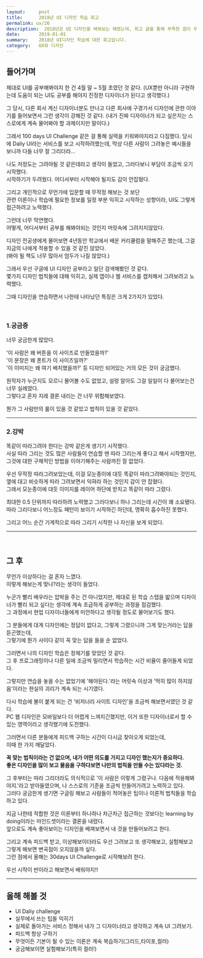 ```yaml
---
layout:     post
title:      2018년 UI 디자인 학습 회고
permalink: ux/26
description:  2018년은 UI 디자인을 배워보는 해였는데, 회고 글을 통해 부족한 점이 무엇이었는지 남겨보고자 합니다.
date:       2019-01-01
summary:    2018년 UI디자인 학습에 대한 회고입니다.
category: 	UX와 디자인
---
```


## 들어가며

제대로 UI를 공부해봐야지 한 건 4월 말 ~ 5월 초였던 것 같다.
(UX뿐만 아니라 구현하는데 도움이 되는 UI도 공부를 해야지 진정한 디자이너가 된다고 생각했다.)

그 당시, 다른 회사 계신 디자이너분도 만나고 다른 회사에 구경가서 디자인에 관한 이야기를 들어보면서 그런 생각이 강해진 것 같다.
(내가 진짜 디자이너가 되고 싶은지는 스스로에게 계속 물어봐야 할 과제이지만 말이다.)

그래서 100 days UI Challenge 같은 걸 통해 실력을 키워봐야지라고 다짐했다.
당시에 Daliy UI라는 서비스를 보고 시작하려했는데, 막상 다른 사람이 그려놓은 예시들을 보니까 다들 너무 잘 그리더라...

나도 저정도는 그려야될 것 같은데라고 생각이 들었고, 그러다보니 부담이 조금씩 오기 시작했다.   
시작하기가 두려웠다. 어디서부터 시작해야 될지도 감이 안잡혔다.

그리고 개인적으로 무언가에 입문할 때 무작정 해보는 것 보단   
관련 이론이나 학습에 필요한 정보를 일정 부분 익히고 시작하는 성향이라, UI도 그렇게 접근하려고 노력했다.

그런데 너무 막연했다.  
어떻게, 어디서부터 공부를 해봐야되는 것인지 머릿속에 그려지지않았다.

디자인 전공생에게 물어보면 4년동안 학교에서 배운 커리큘럼을 말해주곤 했는데, 그걸 지금의 나에게 적용할 수 있을 것 같진 않았다.  
(봐야 될 책도 너무 많아서 엄두가 나질 않았다.)

그래서 우선 구글에 UI 디자인 공부라고 일단 검색해봤던 것 같다.  
몇가지 디자인 법칙들에 대해 익히고, 실제 앱이나 웹 서비스를 캡처해서 그려보려고 노력했다.

그때 디자인을 연습하면서 나한테 나타났던 특징은 크게 2가지가 있었다.

<br>

### 1.궁금증

너무 궁금한게 많았다.

'이 사람은 왜 버튼을 이 사이즈로 만들었을까?'  
'이 문장은 왜 폰트가 이 사이즈일까?'  
'이 이미지는 왜 여기 배치했을까?' 등 디자인 되어있는 거의 모든 것이 궁금했다.  

원작자가 누군지도 모르니 물어볼 수도 없었고, 설령 알아도 그걸 일일이 다 물어보는건 너무 실례였다.  
그렇다고 혼자 지레 결론 내리는 건 너무 위험해보였다.

뭔가 그 사람만의 룰이 있을 것 같았고 법칙이 있을 것 같았다.

- - - 

### 2.강박

똑같이 따라그려야 한다는 강박 같은게 생기기 시작했다.  
사실 따라 그리는 것도 많은 사람들이 연습할 땐 따라 그리는게 좋다고 해서 시작했지만, 그것에 대한 구체적인 방법을 이야기해주는 사람까진 잘 없었다.

우선 무작정 따라그려보았는데, 이걸 모눈종이에 대듯 똑같이 따라그려봐야되는 것인지, 옆에 대고 비슷하게 따라 그려보면서 익혀라 하는 것인지 감이 안 잡혔다.  
그래서 모눈종이에 대듯 이미지를 레이어 하단에 받치고 똑같이 따라 그렸다.

최대한 0.5 단위까지 따라하려 노력했고 그러다보니 하나 그리는데 시간이 꽤 소요됐다.  
따라 그리다보니 어느정도 패턴이 보이기 시작하긴 하던데, 명확히 흡수하진 못했다.

그리고 어느 순간 기계적으로 따라 그리기 시작한 나 자신을 보게 되었다.

- - -
<br>

## 그 후

무언가 이상하다는 걸 혼자 느꼈다.  
이렇게 해보는게 맞나?라는 생각이 들었다.

누군가 빨리 배우라는 압박을 주는 건 아니었지만, 제대로 된 학습 스텝을 밟으며 디자이너가 빨리 되고 싶다는 생각에 계속 조급하게 공부하는 과정을 점검했다.  
그 과정에서 현업 디자이너들에게 미안하다고 생각될 정도로 물어보기도 했다.

그 분들에게 대게 디자인에는 정답이 없다고, 그렇게 그렸으니까 그게 맞는거라는 답을 듣곤했는데,   
그렇기에 뭔가 사이다 같이 꼭 맞는 답을 들을 순 없었다.

그러면서 나의 디자인 학습은 정체기를 맞았던 것 같다.   
그 후 프로그래밍이나 다른 일에 조금씩 밀리면서 학습하는 시간 비율이 줄어들게 되었다.

그렇지만 연습을 놓을 수는 없었기에 '해야된다.'라는 머릿속 이상과 '딱히 많이 하지않음'이라는 현실의 괴리가 계속 되는 시기였다.  

다시 학습에 불이 붙게 되는 건 '비저너리 사이트 디자인'을 조금씩 해보면서였던 것 같다.  
PC 웹 디자인은 모바일보다 더 어렵게 느껴지긴했지만, 이거 또한 디자이너로서 할 수 있는 영역이라고 생각했기에 도전했다.

그러면서 다른 분들에게 피드백 구하는 시간이 다시금 찾아오게 되었는데,  
이때 한 가지 깨달았다.

<strong>꼭 맞는 법칙이라는 건 없으며, 내가 어떤 의도를 가지고 디자인 했는지가 중요하다.   
좋은 디자인을 많이 보고 물음을 구하다보면 나만의 법칙을 만들 수는 있다라는 것.</strong>

그 후부터는 따라 그리더라도 의식적으로 '이 사람은 이렇게 그렸구나. 다음에 적용해봐야지.'라고 받아들였으며, 나 스스로의 기준을 조금씩 만들어가려고 노력하고 있다.  
그러다 궁금한게 생기면 구글링 해보고 사람들이 적어놓은 팁이나 이론적 법칙들을 학습하고 있다.

지금 나한테 적합한 것은 이론부터 하나하나 차근차근 접근하는 것보다는 learning by doing이라는 마인드셋이라는 결론을 내렸다.  
앞으로도 계속 좋아보이는 디자인을 베껴보면서 내 것을 만들어보려고 한다. 

그리고 계속 피드백 받고, 이상해보이더라도 우선 그려보고 또 생각해보고, 실험해보고 그렇게 해보면 변곡점이 오지않을까 싶다.  
그런 점에서 올해는 30days UI Challenge로 시작해보려 한다.

우선 시작이 반이라고 해보면서 배워야지!!

- - -

## 올해 해볼 것

- UI Daliy challenge  
- 실무에서 쓰는 팁들 익히기  
- 실제로 돌아가는 서비스 정해서 내가 그 디자이너라고 생각하고 계속 UI 그려보기.  
- 피드백 항상 구하기  
- 무엇이든 기본이 될 수 있는 이론은 계속 복습하기(그리드,타이포,컬러)  
- 궁금해보이면 실험해보기(특히 컬러!)  